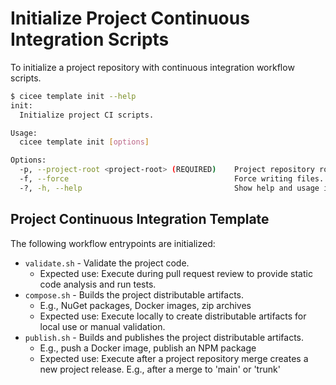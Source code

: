 # Initialize Project Continuous Integration Scripts

To initialize a project repository with continuous integration workflow scripts.

```bash
$ cicee template init --help
init:
  Initialize project CI scripts.

Usage:
  cicee template init [options]

Options:
  -p, --project-root <project-root> (REQUIRED)    Project repository root directory [default: present working directory]
  -f, --force                                     Force writing files. Overwrites files which already exist.
  -?, -h, --help                                  Show help and usage information
```

## Project Continuous Integration Template

The following workflow entrypoints are initialized:

* `validate.sh` - Validate the project code.
  * Expected use: Execute during pull request review to provide static code analysis and run tests.
* `compose.sh`  - Builds the project distributable artifacts.
  * E.g., NuGet packages, Docker images, zip archives
  * Expected use: Execute locally to create distributable artifacts for local use or manual validation.
* `publish.sh`  - Builds and publishes the project distributable artifacts.
  * E.g., push a Docker image, publish an NPM package
  * Expected use: Execute after a project repository merge creates a new project release. E.g., after a merge to 'main' or 'trunk'
